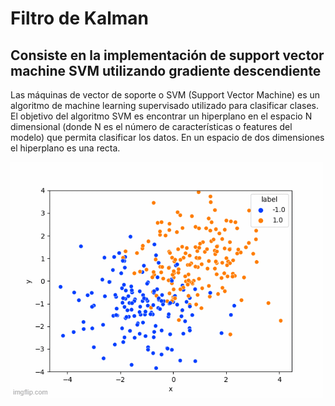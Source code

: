 # Filtro de Kalman

## Consiste en la implementación de support vector machine SVM utilizando gradiente descendiente

Las máquinas de vector de soporte o SVM (Support Vector Machine) es un algoritmo de machine learning supervisado utilizado para clasificar clases. El objetivo del algoritmo SVM es encontrar un hiperplano en el espacio N dimensional (donde N es el número de características o features del modelo) que permita clasificar los datos. En un espacio de dos dimensiones el hiperplano es una recta.


![SVM](https://github.com/pedromperezc/svm/blob/main/gif/5kygg2.gif)

